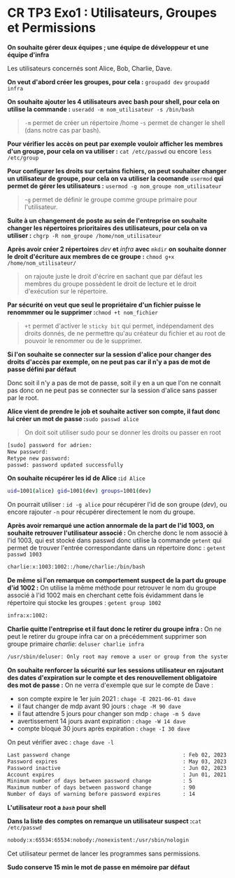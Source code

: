 # CR TP3 Exo1 : Utilisateurs, Groupes et Permissions



**On souhaite gérer deux équipes ; une équipe de développeur et une équipe d'infra** 

Les utilisateurs concernés sont Alice, Bob, Charlie, Dave.


**On veut d'abord créer les groupes, pour cela :**
`groupadd dev`
`groupadd infra`


**On souhaite ajouter les 4 utilisateurs avec bash pour shell, pour cela on utilise la commande :** `useradd -m nom_utilisateur -s /bin/bash`
> `-m` permet de créer un répertoire /home
> -`s` permet de changer le shell (dans notre cas par bash).


**Pour vérifier les accès on peut par exemple vouloir afficher les membres d'un groupe, pour cela on va utiliser :**
`cat /etc/passwd` ou encore `less /etc/group`


**Pour configurer les droits sur certains fichiers, on peut souhaiter changer un utilisateur de groupe, pour cela on va utiliser la coomande** `usermod` **qui permet de gérer les utilisateurs :** `usermod -g nom_groupe nom_utilisateur` 
> -`g` permet de définir le groupe comme groupe primaire pour l'utilisateur.


**Suite à un changement de poste au sein de l'entreprise on souhaite changer les répertoires prioritaires des utilisateurs, pour cela on va utiliser :**
`chgrp -R nom_groupe /home/nom_utilisateur`


**Après avoir créer 2 répertoires** *dev* **et** *infra* **avec** `mkdir` **on souhaite donner le droit d'écriture aux membres de ce groupe :**
`chmod g+x /home/nom_utilisateur/`
> on rajoute juste le droit d'écrire en sachant que par défaut les membres du groupe possèdent le droit de lecture et le droit d'exécution sur le répertoire. 


**Par sécurité on veut que seul le propriétaire d'un fichier puisse le renommmer ou le supprimer :**`chmod +t nom_fichier`
> `+t` permet d'activer le `sticky bit` qui permet, indépendament des droits donnés, de ne permettre qu'au créateur du fichier et au root de pouvoir le renommer ou de le supprimer.


**Si l'on souhaite se connecter sur la session d'alice pour changer des droits d'accès par exemple, on ne peut pas car il n'y a pas de mot de passe défini par défaut**

Donc soit il n'y a pas de mot de passe, soit il y en a un que l'on ne connait pas donc on ne peut pas se connecter sur la session d'alice sans passer par le root.


**Alice vient de prendre le job et souhaite activer son compte, il faut donc lui créer un mot de passe :**`sudo passwd alice`
> On doit soit utiliser sudo pour se donner les droits ou passer en root
```bash
[sudo] password for adrien:
New password:
Retype new password:
passwd: password updated successfully
```


**On souhaite récupérer les id de Alice :**`id Alice`
```bash
uid=1001(alice) gid=1001(dev) groups=1001(dev)
```
On pourrait utiliser : `id -g alice` pour récupérer l'id de son groupe (*dev*), ou encore rajouter `-n` pour récupérer directement le nom du groupe.


**Après avoir remarqué une action annormale de la part de l'id 1003, on souhaite retrouver l'utilisateur associé :** 
On cherche donc le nom associé à l'id 1003, qui est stocké dans passwd donc utilise la commande `getent` qui permet de trouver l'entrée correspondante dans un répertoire donc : `getent passwd 1003`
```bash
charlie:x:1003:1002::/home/charlie:/bin/bash
```


**De même si l'on remarque on comportement suspect de la part du groupe d'id 1002 :**
On utilise la même méthode pour retrouver le nom du groupe associé à l'id 1002 mais en cherchant cette fois évidamment dans le répertoire qui stocke les groupes : `getent group 1002`
```bash
infra:x:1002:
``` 


**Charlie quitte l'entreprise et il faut donc le retirer du groupe infra :**
On ne peut le retirer du groupe infra car on a précédemment supprimer son groupe primaire *charlie*:
`deluser charlie infra`
```bash
/usr/sbin/deluser: Only root may remove a user or group from the system.
```


**On souhaite renforcer la sécurité sur les sessions utilisateur en rajoutant des dates d'expiration sur le compte et des renouvellement obligatoire des mot de passe :**
On ne verra d'exemple que sur le compte de Dave :
* son compte expire le 1er juin 2021 : `chage -E 2021-06-01 dave`
* il faut changer de mdp avant 90 jours : `chage -M 90 dave`
* il faut attendre 5 jours pour changer son mdp : `chage -m 5 dave`
* avertissement 14 jours avant expiration : `chage -W 14 dave`
* compte bloqué 30 jours après expiration : `chage -I 30 dave`

On peut vérifier avec : `chage dave -l`
```bash
Last password change                                    : Feb 02, 2023
Password expires                                        : May 03, 2023
Password inactive                                       : Jun 02, 2023
Account expires                                         : Jun 01, 2021
Minimum number of days between password change          : 5
Maximum number of days between password change          : 90
Number of days of warning before password expires       : 14
```

**L'utilisateur root a *`bash`* pour shell**


**Dans la liste des comptes on remarque un utilisateur suspect :**`cat /etc/passwd`
```bash
nobody:x:65534:65534:nobody:/nonexistent:/usr/sbin/nologin
```
Cet utilisateur permet de lancer les programmes sans permissions.


**Sudo conserve 15 min le mot de passe en mémoire par défaut**
